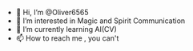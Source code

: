 - 👋 Hi, I’m @Oliver6565
- 👀 I’m interested in Magic and Spirit Communication
- 🌱 I’m currently learning AI(CV)
- 📫 How to reach me , you can't

<!---
Oliver6565/Oliver6565 is a ✨ special ✨ repository because its `README.md` (this file) appears on your GitHub profile.
You can click the Preview link to take a look at your changes.
--->
